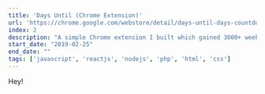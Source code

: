 ```yaml
---
title: 'Days Until (Chrome Extension)'
url: 'https://chrome.google.com/webstore/detail/days-until-days-countdown/eddnhnjblfligfijgckclhnkmilmdhij'
index: 2
description: "A simple Chrome extension I built which gained 3000+ weekly active users organically and was featured on ProductHunt."
start_date: "2019-02-25"
end_date: ""
tags: ['javascript', 'reactjs', 'nodejs', 'php', 'html', 'css']
---
```


Hey!
